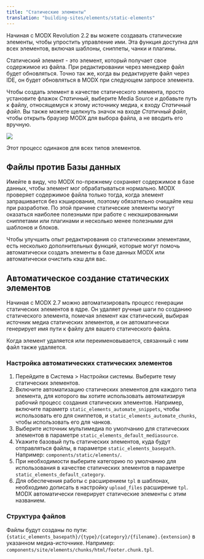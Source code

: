 ```yaml
---
title: "Статические элементы"
translation: "building-sites/elements/static-elements"
---
```


Начиная с MODX Revolution 2.2 вы можете создавать статические элементы, чтобы упростить управление ими. Эта функция доступна для всех элементов, включая шаблоны, сниппеты, чанки и плагины.

Статический элемент - это элемент, который получает свое содержимое из файла. При редактировании через менеджер файл будет обновляться. Точно так же, когда вы редактируете файл через IDE, он будет обновляться в MODX при следующем запросе элемента.

Чтобы создать элемент в качестве статического элемента, просто установите флажок _Статичный_, выберите Media Source и добавьте путь к файлу, относящемуся к этому источнику медиа, к входу _Статичный файл_. Вы также можете щелкнуть значок на входе _Статичный файл_, чтобы открыть браузер MODX для выбора файла, а не вводить его вручную.

![](static-template.png)

Этот процесс одинаков для всех типов элементов.

## Файлы против Базы данных

Имейте в виду, что MODX по-прежнему сохраняет содержимое в базе данных, чтобы элемент мог обрабатываться нормально. MODX проверяет содержимое файла только тогда, когда элемент запрашивается без кэширования, поэтому обязательно очищайте кеш при разработке. По этой причине статические элементы могут оказаться наиболее полезными при работе с некэшированными сниппетами или плагинами и несколько менее полезными для шаблонов и блоков.

Чтобы улучшить опыт редактирования со статическими элементами, есть несколько дополнительных функций, которые могут помочь автоматически создать элементы в базе данных MODX или автоматически очистить кэш для вас.

## Автоматическое создание статических элементов

Начиная с MODX 2.7 можно автоматизировать процесс генерации статических элементов в ядре. Он удаляет ручные шаги по созданию статического элемента, помечая элемент как статический, выбирая источник медиа статических элементов, и он автоматически генерирует имя пути к файлу для вашего статического файла.

Когда элемент удаляется или переименовывается, связанный с ним файл также удаляется.

### Настройка автоматических статических элементов

1. Перейдите в Система > Настройки системы. Выберите тему статических элементов.
2. Включите автоматизацию статических элементов для каждого типа элемента, для которого вы хотите использовать автоматизируя рабочий процесс создания статических элементов. Например, включите параметр `static_elements_automate_snippets`, чтобы использовать его для сниппетов, и `static_elements_automate_chunks`, чтобы использовать его для чанков.
3. Выберите источник мультимедиа по умолчанию для статических элементов в параметре `static_elements_default_mediasource`.
4. Укажите базовый путь статических элементов, куда будут отправляться файлы, в параметре `static_elements_basepath`. Например: `components/static/elements/`.
5. При необходимости выберите категорию по умолчанию для использования в качестве статических элементов в параметре `static_elements_default_category`.
6. Для обеспечения работы с расширением `tpl` в шаблонах, необходимо дописать в настройку `upload_files` расширение `tpl`. MODX автоматически генерирует статические элементы с этим названием. 

### Структура файлов

Файлы будут созданы по пути: `{static_elements_basepath}/{type}/{category}/{filename}.{extension}` в указанном медиа-источнике. Например: `components/site/elements/chunks/html/footer.chunk.tpl`.

